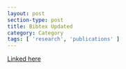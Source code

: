 ```yaml
---
layout: post
section-type: post
title: Bibtex Updated
category: Category
tags: [ 'research', 'publications' ]
---
```

[Linked here](https://umdrive.memphis.edu/aolney/public/publications/olney_all.bib)
